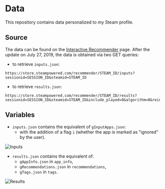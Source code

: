 # Data

This repository contains data personalized to my Steam profile.

## Source

The data can be found on the [Interactive Recommender](https://store.steampowered.com/recommender/) page.
After the update on July 27, 2019, the data is obtained via two GET queries:
-   to retrieve `inputs.json`:
```
https://store.steampowered.com/recommender/STEAM_ID/inputs?sessionid=SESSION_ID&steamid=STEAM_ID
```
-   to retrieve `results.json`:
```
https://store.steampowered.com/recommender/STEAM_ID/results?sessionid=SESSION_ID&steamid=STEAM_ID&include_played=0&algorithm=0&reinference=0&model_version=0
```

## Variables

-   `inputs.json` contains the equivalent of `gInputApps.json`:
    - with the addition of a flag `i` (whether the app is marked as "ignored" by the user).

![Inputs](https://raw.githubusercontent.com/wiki/woctezuma/steam-labs-recommender/img/data_v2_inputs.png)

-   `results.json` contains the equivalent of:
    - `gAppInfo.json` in `app_info`,
    - `gRecommendations.json` in `recommendations`,
    - `gTags.json` in `tags`.

![Results](https://raw.githubusercontent.com/wiki/woctezuma/steam-labs-recommender/img/data_v2_results.png)

